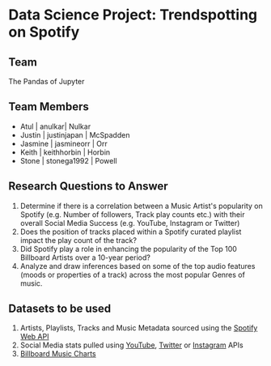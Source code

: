# Data Science Project: Trendspotting on Spotify

## Team
The Pandas of Jupyter

## **Team Members**
* Atul | anulkar| Nulkar
* Justin | justinjapan | McSpadden
* Jasmine | jasmineorr | Orr
* Keith | keithhorbin | Horbin
* Stone | stonega1992 | Powell

## Research Questions to Answer
1. Determine if there is a correlation between a Music Artist's popularity on Spotify (e.g. Number of followers, Track play counts etc.) with their overall Social Media Success (e.g. YouTube, Instagram or Twitter) 
2. Does the position of tracks placed within a Spotify curated playlist impact the play count of the track?
3. Did Spotify play a role in enhancing the popularity of the Top 100 Billboard Artists over a 10-year period?
4. Analyze and draw inferences based on some of the top audio features (moods or properties of a track) across the most popular Genres of music.

## Datasets to be used
1. Artists, Playlists, Tracks and Music Metadata sourced using the [Spotify Web API](https://developer.spotify.com/documentation/)
2. Social Media stats pulled using [YouTube](https://developers.google.com/youtube/documentation), [Twitter](https://developer.twitter.com/en/docs) or [Instagram](https://www.instagram.com/developer/) APIs
3. [Billboard Music Charts](https://www.billboard.com/charts)

